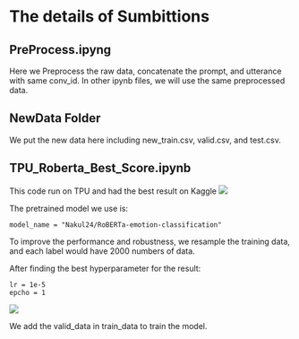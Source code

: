 # The details of Sumbittions

## PreProcess.ipyng
Here we Preprocess the raw data, concatenate the prompt, and utterance with same conv_id.
In other ipynb files, we will use the same preprocessed data.


## NewData Folder
We put the new data here including new_train.csv, valid.csv, and test.csv.


## TPU_Roberta_Best_Score.ipynb
This code run on TPU and had the best result on Kaggle
![](https://i.imgur.com/1YLjHHy.png)


The pretrained model we use is:
```
model_name = "Nakul24/RoBERTa-emotion-classification"
``` 

To improve the performance and robustness, we resample the training data, and each label would have 2000 numbers of data.

After finding the best hyperparameter for the result:
```
lr = 1e-5
epcho = 1
```
![](https://i.imgur.com/ezoCR3o.png)

We add the valid_data in train_data to train the model.


